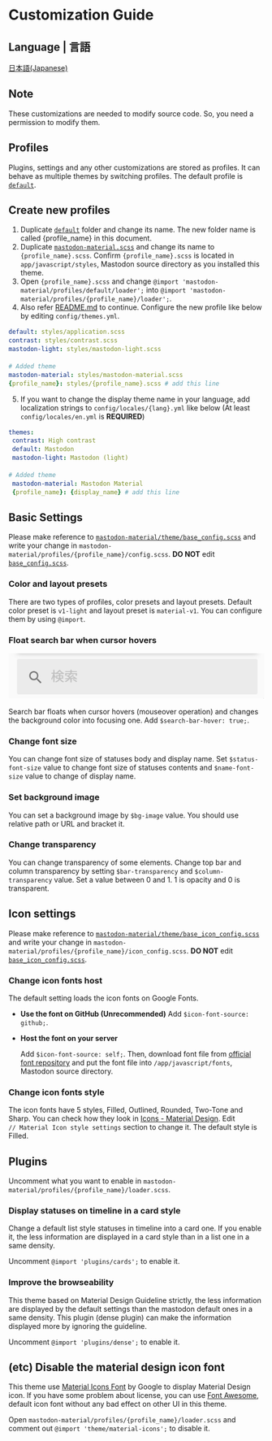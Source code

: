 # Customization Guide

## Language | 言語
[日本語(Japanese)](customization_guide_ja.md)

## Note
These customizations are needed to modify source code. So, you need a permission to modify them.

## Profiles
Plugins, settings and any other customizations are stored as profiles. It can behave as multiple themes by switching profiles. The default profile is [`default`](../src/mastodon-material/profiles/default).

## Create new profiles
1. Duplicate [`default`](../src/mastodon-material/profiles/default) folder and change its name. The new folder name is called {profile_name} in this document.
2. Duplicate [`mastodon-material.scss`](../src/mastodon-material.scss) and change its name to `{profile_name}.scss`. Confirm `{profile_name}.scss` is located in `app/javascript/styles`, Mastodon source directory as you installed this theme.
3. Open `{profile_name}.scss` and change `@import 'mastodon-material/profiles/default/loader';` into `@import 'mastodon-material/profiles/{profile_name}/loader';`.
4. Also refer [README.md](../README.md#How-to-install) to continue. Configure the new profile like below by editing `config/themes.yml`.
  ```yml
  default: styles/application.scss
  contrast: styles/contrast.scss
  mastodon-light: styles/mastodon-light.scss
  
  # Added theme
  mastodon-material: styles/mastodon-material.scss
  {profile_name}: styles/{profile_name}.scss # add this line
  ```
5. If you want to change the display theme name in your language, add localization strings to `config/locales/{lang}.yml` like below (At least `config/locales/en.yml` is **REQUIRED**)
  ```yml
  themes:
   contrast: High contrast
   default: Mastodon
   mastodon-light: Mastodon (light)
  
  # Added theme
   mastodon-material: Mastodon Material
   {profile_name}: {display_name} # add this line
  ```

## Basic Settings
Please make reference to [`mastodon-material/theme/base_config.scss`](../src/mastodon-material/theme/base_config.scss) and write your change in `mastodon-material/profiles/{profile_name}/config.scss`. **DO NOT** edit [`base_config.scss`](../src/mastodon-material/theme/base_config.scss).

### Color and layout presets
There are two types of profiles, color presets and layout presets. Default color preset is `v1-light` and layout preset is `material-v1`. You can configure them by using `@import`.

### Float search bar when cursor hovers
<img src="res/search-bar-hover.gif" alt="search-bar hover">

Search bar floats when cursor hovers (mouseover operation) and changes the background color into focusing one. Add `$search-bar-hover: true;`.

### Change font size
You can change font size of statuses body and display name. Set `$status-font-size` value to change font size of statuses contents and `$name-font-size` value to change of display name.

### Set background image
You can set a background image by `$bg-image` value. You should use relative path or URL and bracket it.

### Change transparency
You can change transparency of some elements. Change top bar and column transparency by setting `$bar-transparency` and `$column-transparency` value. Set a value between 0 and 1. 1 is opacity and 0 is transparent.

## Icon settings
Please make reference to [`mastodon-material/theme/base_icon_config.scss`](../src/mastodon-material/theme/base_icon_config.scss) and write your change in `mastodon-material/profiles/{profile_name}/icon_config.scss`. **DO NOT** edit [`base_icon_config.scss`](../src/mastodon-material/theme/base_icon_config.scss).

### Change icon fonts host
The default setting loads the icon fonts on Google Fonts.

- **Use the font on GitHub (Unrecommended)**
  Add `$icon-font-source: github;`.

- **Host the font on your server**
  
  Add `$icon-font-source: self;`. Then, download font file from [official font repository](https://github.com/google/material-design-icons/tree/master/font) and put the font file into `/app/javascript/fonts`, Mastodon source directory.

### Change icon fonts style
The icon fonts have 5 styles, Filled, Outlined, Rounded, Two-Tone and Sharp. You can check how they look in [Icons - Material Design](https://material.io/resources/icons/). Edit `// Material Icon style settings` section to change it. The default style is Filled.

## Plugins
Uncomment what you want to enable in `mastodon-material/profiles/{profile_name}/loader.scss`.

### Display statuses on timeline in a card style
Change a default list style statuses in timeline into a card one. If you enable it, the less information are displayed in a card style than in a list one in a same density.

Uncomment `@import 'plugins/cards';` to enable it.

### Improve the browseability
This theme based on Material Design Guideline strictly, the less information are displayed by the default settings than the mastodon default ones in a same density. This plugin (dense plugin) can make the information displayed more by ignoring the guideline.

Uncomment `@import 'plugins/dense';` to enable it.

## (etc) Disable the material design icon font
This theme use [Material Icons Font](https://google.github.io/material-design-icons/#icon-font-for-the-web) by Google to display Material Design icon. If you have some problem about license, you can use [Font Awesome](https://fontawesome.com/), default icon font without any bad effect on other UI in this theme.

Open `mastodon-material/profiles/{profile_name}/loader.scss` and comment out `@import 'theme/material-icons';` to disable it.
